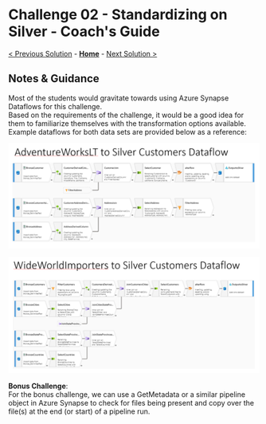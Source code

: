 # Challenge 02 - Standardizing on Silver - Coach's Guide 

[< Previous Solution](./Solution-01.md) - **[Home](./README.md)** - [Next Solution >](./Solution-03.md)

## Notes & Guidance

Most of the students would gravitate towards using Azure Synapse Dataflows for this challenge.  
Based on the requirements of the challenge, it would be a good idea for them to familiarize themselves with the transformation options available.  
Example dataflows for both data sets are provided below as a reference:
  
![picture alt](./Solutions/Challenge2a_Example.png)
  
![picture alt](./Solutions/Challenge2b_Example.png)
  
__Bonus Challenge__:  
For the bonus challenge, we can use a GetMetadata or a similar pipeline object in Azure Synapse to check for files being present and copy over the file(s) at the end (or start) of a pipeline run.
